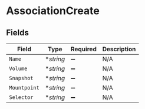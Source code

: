 # AssociationCreate


## Fields

| Field              | Type               | Required           | Description        |
| ------------------ | ------------------ | ------------------ | ------------------ |
| `Name`             | **string*          | :heavy_minus_sign: | N/A                |
| `Volume`           | **string*          | :heavy_minus_sign: | N/A                |
| `Snapshot`         | **string*          | :heavy_minus_sign: | N/A                |
| `Mountpoint`       | **string*          | :heavy_minus_sign: | N/A                |
| `Selector`         | **string*          | :heavy_minus_sign: | N/A                |